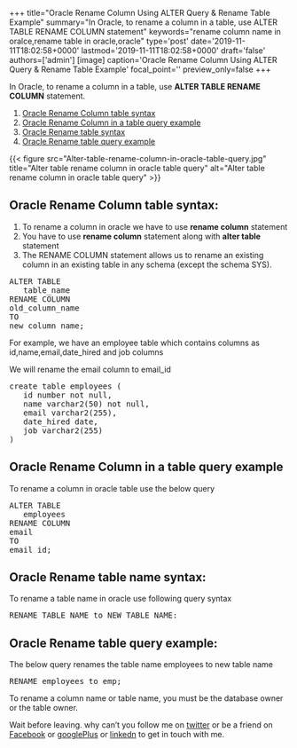 +++
title="Oracle Rename Column Using ALTER Query & Rename Table Example"
summary="In Oracle, to rename a column in a table, use ALTER TABLE RENAME COLUMN statement"
keywords="rename column name in oralce,rename table in oracle,oracle"
type='post'
date='2019-11-11T18:02:58+0000'
lastmod='2019-11-11T18:02:58+0000'
draft='false'
authors=['admin']
[image]
caption='Oracle Rename Column Using ALTER Query & Rename Table Example'
focal_point=''
preview_only=false
+++








In Oracle, to rename a column in a table, use <strong>ALTER TABLE RENAME COLUMN</strong> statement.

<ol><li><a href="#step-1">Oracle Rename Column table syntax</a></li><li><a href="#step-2">Oracle Rename Column in a table query example</a></li><li><a href="#step-3">Oracle Rename table syntax</a></li><li><a href="#step-4">Oracle Rename table query example</a></li></ol>

{{< figure src="Alter-table-rename-column-in-oracle-table-query.jpg" title="Alter table rename column in oracle table query" alt="Alter table rename column in oracle table query" >}}

## Oracle Rename Column table syntax:

<ol><li>To rename a column in oracle we have to use <strong>rename column</strong> statement</li><li>You have to use <strong>rename column</strong>&nbsp;statement along with <strong>alter table</strong> statement</li><li>The RENAME COLUMN statement allows us to rename an existing column in an existing table in any schema (except the schema SYS).</li></ol>

<pre>ALTER TABLE
&nbsp; &nbsp;table_name
RENAME COLUMN
old_column_name 
TO
new_column_name;</pre>

For example, we have an employee table which contains columns as id,name,email,date_hired and job columns

We will rename the email column to email_id

<pre>create table employees ( 
   id number not null, 
   name varchar2(50) not null, 
   email varchar2(255), 
   date_hired date, 
   job varchar2(255) 
)</pre>

## Oracle Rename Column in a table query example

To rename a column in oracle table use the below query

<pre>ALTER TABLE
&nbsp; &nbsp;employees
RENAME COLUMN
email&nbsp;
TO
email_id;</pre>

## Oracle Rename table name syntax:

To rename a table name in oracle use following query syntax

<pre>RENAME TABLE_NAME to NEW_TABLE_NAME:</pre>

## Oracle Rename table query example:

The below query renames the table name employees to new table name

<pre>RENAME employees to emp;</pre>

To rename a column name or table name, you must be the database owner or the table owner.

Wait before leaving.
why can’t you follow me on <a href="https://twitter.com/arungudelli" target="_blank">twitter</a> or be a friend on <a href="https://www.facebook.com/gudelliArun" target="_blank">Facebook</a> or <a href="https://plus.google.com/+ArunkumarGudelli" target="_blank">googlePlus</a> or <a href="https://www.linkedin.com/in/arungudelli/" target="_blank">linkedn</a> to get in touch with me.







